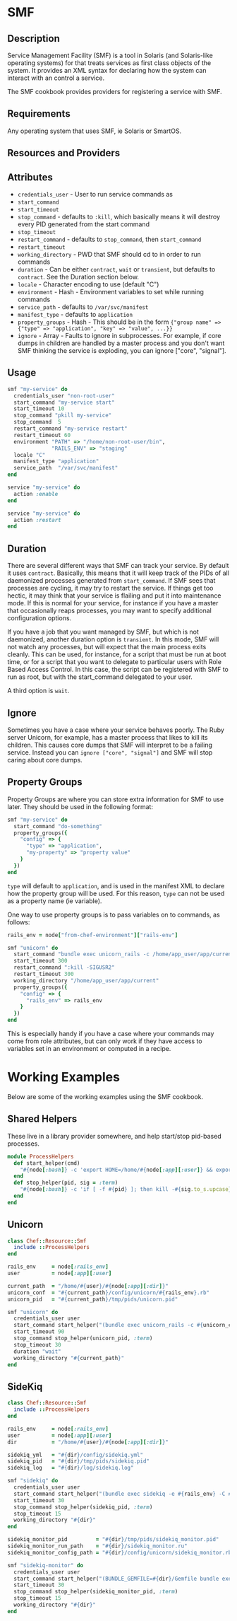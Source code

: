 # SMF

## Description

Service Management Facility (SMF) is a tool in Solaris (and Solaris-like
operating systems) for that treats services as first class objects of
the system. It provides an XML syntax for declaring how the system can
interact with an control a service.

The SMF cookbook provides providers for registering a service with SMF.

## Requirements

Any operating system that uses SMF, ie Solaris or SmartOS.

## Resources and Providers

## Attributes

* `credentials_user` - User to run service commands as
* `start_command`
* `start_timeout`
* `stop_command` - defaults to `:kill`, which basically means it will destroy every PID generated from the start command
* `stop_timeout`
* `restart_command` - defaults to `stop_command`, then `start_command`
* `restart_timeout`
* `working_directory` - PWD that SMF should cd to in order to run commands
* `duration` - Can be either `contract`, `wait` or `transient`, but defaults to `contract`. See the Duration section below.
* `locale` - Character encoding to use (default "C")
* `environment` - Hash - Environment variables to set while running commands
* `service_path` - defaults to `/var/svc/manifest`
* `manifest_type` - defaults to `application`
* `property_groups` - Hash - This should be in the form `{"group name" => {"type" => "application", "key" => "value", ...}}`
* `ignore` - Array - Faults to ignore in subprocesses. For example, if core dumps in children are handled by a master process and you don't want SMF thinking the service is exploding, you can ignore ["core", "signal"].

## Usage

```ruby
smf "my-service" do
  credentials_user "non-root-user"
  start_command "my-service start"
  start_timeout 10
  stop_command "pkill my-service"
  stop_command  5
  restart_command "my-service restart"
  restart_timeout 60
  environment "PATH" => "/home/non-root-user/bin",
              "RAILS_ENV" => "staging"
  locale "C"
  manifest_type "application"
  service_path  "/var/svc/manifest"
end

service "my-service" do
  action :enable
end

service "my-service" do
  action :restart
end
```

## Duration

There are several different ways that SMF can track your service. By default it uses `contract`. 
Basically, this means that it will keep track of the PIDs of all daemonized processes generated from `start_command`.
If SMF sees that processes are cycling, it may try to restart the service. If things get too hectic, it
may think that your service is flailing and put it into maintenance mode. If this is normal for your service,
for instance if you have a master that occasionally reaps processes, you may want to specify additional
configuration options.

If you have a job that you want managed by SMF, but which is not daemonized, another duration option is
`transient`. In this mode, SMF will not watch any processes, but will expect that the main process exits cleanly.
This can be used, for instance, for a script that must be run at boot time, or for a script that you want to delegate
to particular users with Role Based Access Control. In this case, the script can be registered with SMF to run as root,
but with the start_command delegated to your user.

A third option is `wait`. 

## Ignore

Sometimes you have a case where your service behaves poorly. The Ruby server Unicorn, for example, has a master 
process that likes to kill its children. This causes core dumps that SMF will interpret to be a failing service.
Instead you can `ignore ["core", "signal"]` and SMF will stop caring about core dumps.

## Property Groups

Property Groups are where you can store extra information for SMF to use later. They should be used in the
following format:

```ruby
smf "my-service" do
  start_command "do-something"
  property_groups({
    "config" => {
      "type" => "application",
      "my-property" => "property value"
    }
  })
end
```

`type` will default to `application`, and is used in the manifest XML to declare how the property group will be
used. For this reason, `type` can not be used as a property name (ie variable).

One way to use property groups is to pass variables on to commands, as follows:

```ruby
rails_env = node["from-chef-environment"]["rails-env"]

smf "unicorn" do
  start_command "bundle exec unicorn_rails -c /home/app_user/app/current/config/%{config/rails_env} -E %{config/rails_env} -D"
  start_timeout 300
  restart_command ":kill -SIGUSR2"
  restart_timeout 300
  working_directory "/home/app_user/app/current"
  property_groups({
    "config" => {
      "rails_env" => rails_env
    }
  })
end
```

This is especially handy if you have a case where your commands may come from role attributes, but can
only work if they have access to variables set in an environment or computed in a recipe.

# Working Examples

Below are some of the working examples using the SMF cookbook.

## Shared Helpers

These live in a library provider somewhere, and help start/stop pid-based processes.

```ruby
module ProcessHelpers
  def start_helper(cmd)
    "#{node[:bash]} -c 'export HOME=/home/#{node[:app][:user]} && export JAVA_HOME=/opt/local/java/sun6/ && export PATH=$JAVA_HOME/bin:/opt/local/bin:/opt/local/sbin:/usr/bin:/usr/sbin:$PATH && source $HOME/.bashrc && cd $HOME/#{node[:app][:dir]} && #{cmd}'"
  end
  def stop_helper(pid, sig = :term)
    "#{node[:bash]} -c 'if [ -f #{pid} ]; then kill -#{sig.to_s.upcase} `cat #{pid}` 2>/dev/null; fi; exit 0'"
  end
end
```

## Unicorn

```ruby
class Chef::Resource::Smf
  include ::ProcessHelpers
end

rails_env     = node[:rails_env]
user          = node[:app][:user]

current_path  = "/home/#{user}/#{node[:app][:dir]}"
unicorn_conf  = "#{current_path}/config/unicorn/#{rails_env}.rb"
unicorn_pid   = "#{current_path}/tmp/pids/unicorn.pid"

smf "unicorn" do
  credentials_user user
  start_command start_helper("(bundle exec unicorn_rails -c #{unicorn_conf} -E #{rails_env} -D)")
  start_timeout 90
  stop_command stop_helper(unicorn_pid, :term)
  stop_timeout 30
  duration "wait"
  working_directory "#{current_path}"
end
```

## SideKiq

```ruby
class Chef::Resource::Smf
  include ::ProcessHelpers
end

rails_env     = node[:rails_env]
user          = node[:app][:user]
dir           = "/home/#{user}/#{node[:app][:dir]}"

sidekiq_yml   = "#{dir}/config/sidekiq.yml"
sidekiq_pid   = "#{dir}/tmp/pids/sidekiq.pid"
sidekiq_log   = "#{dir}/log/sidekiq.log"

smf "sidekiq" do
  credentials_user user
  start_command start_helper("(bundle exec sidekiq -e #{rails_env} -C #{sidekiq_yml} -P #{sidekiq_pid} >> #{sidekiq_log} 2>&1 &)")
  start_timeout 30
  stop_command stop_helper(sidekiq_pid, :term)
  stop_timeout 15
  working_directory "#{dir}"
end

sidekiq_monitor_pid         = "#{dir}/tmp/pids/sidekiq_monitor.pid"
sidekiq_monitor_run_path    = "#{dir}/sidekiq_monitor.ru"
sidekiq_monitor_config_path = "#{dir}/config/unicorn/sidekiq_monitor.rb"

smf "sidekiq-monitor" do
  credentials_user user
  start_command start_helper("(BUNDLE_GEMFILE=#{dir}/Gemfile bundle exec unicorn -c #{sidekiq_monitor_config_path} -E #{rails_env} -D #{sidekiq_monitor_run_path} 2>&1)")
  start_timeout 30
  stop_command stop_helper(sidekiq_monitor_pid, :term)
  stop_timeout 15
  working_directory "#{dir}"
end
```
